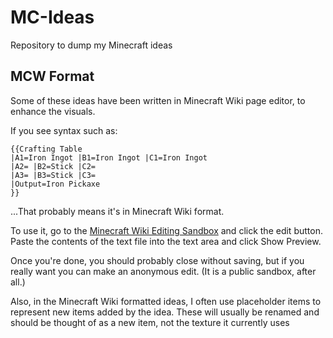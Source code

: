 # MC-Ideas
Repository to dump my Minecraft ideas

## MCW Format
Some of these ideas have been written in Minecraft Wiki page editor, to enhance the visuals.

If you see syntax such as:

    {{Crafting Table
    |A1=Iron Ingot |B1=Iron Ingot |C1=Iron Ingot
    |A2= |B2=Stick |C2=
    |A3= |B3=Stick |C3=
    |Output=Iron Pickaxe
    }}

...That probably means it's in Minecraft Wiki format.

To use it, go to the [Minecraft Wiki Editing Sandbox](https://minecraft.fandom.com/wiki/Minecraft_Wiki:Sandbox) and click the edit button. Paste the contents of the text file into the text area and click Show Preview.

Once you're done, you should probably close without saving, but if you really want you can make an anonymous edit. (It is a public sandbox, after all.)

Also, in the Minecraft Wiki formatted ideas, I often use placeholder items to represent new items added by the idea. These will usually be renamed and should be thought of as a new item, not the texture it currently uses
